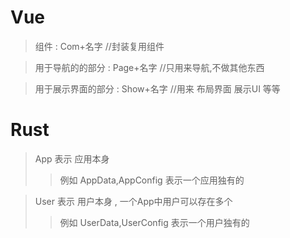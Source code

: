 

# Vue
> 组件 : Com+名字               //封装复用组件

> 用于导航的的部分 : Page+名字    //只用来导航,不做其他东西

> 用于展示界面的部分 : Show+名字  //用来 布局界面 展示UI 等等

# Rust
> App 表示 应用本身
> > 例如 AppData,AppConfig 表示一个应用独有的

> User 表示 用户本身 , 一个App中用户可以存在多个
> > 例如 UserData,UserConfig 表示一个用户独有的
